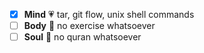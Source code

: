 - [x] **Mind** :heartpulse: tar, git flow, unix shell commands
- [ ] **Body** :dancer: no exercise whatsoever
- [ ] **Soul** :pray: no quran whatsoever
